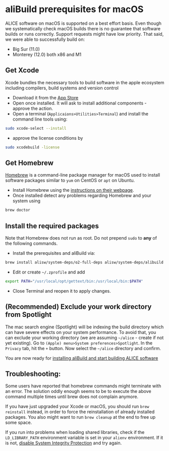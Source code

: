 aliBuild prerequisites for macOS
================================

ALICE software on macOS is supported on a best effort basis. Even though we systematically check macOS builds there is no guarantee that software builds or runs correctly. Support requests might have low priority. That said, we were able to successfully build on:

* Big Sur (11.0)
* Monterey (12.0) both x86 and M1

## Get Xcode

Xcode bundles the necessary tools to build software in the apple ecosystem including compilers, build systems and version control
* Download it from the [App Store](https://itunes.apple.com/gh/app/xcode/id497799835?mt=12)
* Open once installed. It will ask to install additional components - approve the action.
* Open a terminal (`Applicaions>Utilities>Terminal`) and install the command line tools using:
```bash
sudo xcode-select --install
```
* approve the license conditions by
```bash
sudo xcodebuild -license
```

## Get Homebrew

[Homebrew](https://brew.sh) is a command-line package manager for macOS used to install software packages similar to `yum` on CentOS or `apt` on Ubuntu.

* Install Homebrew using the [instructions on their webpage](https://brew.sh/).
* Once installed detect any problems regarding Homebrew and your system using
```bash
brew doctor
```

## Install the required packages

Note that Homebrew does not run as root. Do not prepend `sudo` to **any** of the following commands.

* Install the prerequisites and aliBuild via:
```bash
brew install alisw/system-deps/o2-full-deps alisw/system-deps/alibuild
```

* Edit or create `~/.zprofile` and add
```bash
export PATH="/usr/local/opt/gettext/bin:/usr/local/bin:$PATH"
```
* Close Terminal and reopen it to apply changes.

## (Recommended) Exclude your work directory from Spotlight

The mac search engine (Spotlight) will be indexing the build directory which can have severe effects on your system performance. To avoid that, you can exclude your working directory (we are assuming `~/alice` - create if not yet existing).
Go to `(Apple) menu>System preferences>Spotlight`. In the `Privacy` tab, hit the `+` button. Now select the `~/alice` directory and confirm.

You are now ready for [installing aliBuild and start building ALICE software](README.md#get-or-upgrade-alibuild)

## Troubleshooting:

Some users have reported that homebrew commands might terminate with an error. The solution oddly enough seems to be to execute the above command multiple times until brew does not complain anymore.

If you have just upgraded your Xcode or macOS, you should run `brew reinstall` instead, in order to force the reinstallation of already installed packages. You also might want to run `brew cleanup` at the end to free up some space.

If you run into problems when loading shared libraries, check if the `LD_LIBRARY_PATH` environment variable is set in your `alienv` environment. If it is not, [disable System Integrity Protection][disable-sip] and try again.

[disable-sip]: https://developer.apple.com/documentation/security/disabling_and_enabling_system_integrity_protection
